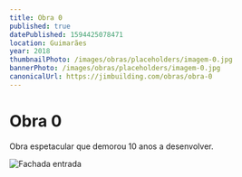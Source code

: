 ```yaml
---
title: Obra 0
published: true
datePublished: 1594425078471
location: Guimarães
year: 2018
thumbnailPhoto: /images/obras/placeholders/imagem-0.jpg
bannerPhoto: /images/obras/placeholders/imagem-0.jpg
canonicalUrl: https://jimbuilding.com/obras/obra-0
---
```


# Obra 0

Obra espetacular que demorou 10 anos a desenvolver.

![Fachada entrada](/images/obras/placeholders/imagem-0.jpg 'Fachada entrada')
